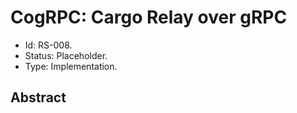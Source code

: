 # CogRPC: Cargo Relay over gRPC

- Id: RS-008.
- Status: Placeholder.
- Type: Implementation.

## Abstract
